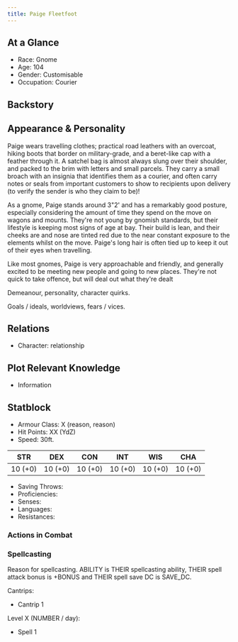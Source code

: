 ```yaml
---
title: Paige Fleetfoot
---
```


## At a Glance

- Race: Gnome
- Age: 104
- Gender: Customisable
- Occupation: Courier

## Backstory

## Appearance & Personality

Paige wears travelling clothes; practical road leathers with an overcoat, hiking boots that border on military-grade, and a beret-like cap with a feather through it.
A satchel bag is almost always slung over their shoulder, and packed to the brim with letters and small parcels.
They carry a small broach with an insignia that identifies them as a courier, and often carry notes or seals from important customers to show to recipients upon delivery (to verify the sender is who they claim to be)!

As a gnome, Paige stands around 3"2' and has a remarkably good posture, especially considering the amount of time they spend on the move on wagons and mounts.
They're not young by gnomish standards, but their lifestyle is keeping most signs of age at bay.
Their build is lean, and their cheeks are and nose are tinted red due to the near constant exposure to the elements whilst on the move.
Paige's long hair is often tied up to keep it out of their eyes when travelling.

Like most gnomes, Paige is very approachable and friendly, and generally excited to be meeting new people and going to new places.
They're not quick to take offence, but will deal out what they're dealt

Demeanour, personality, character quirks.

Goals / ideals, worldviews, fears / vices.

## Relations

- Character: relationship

## Plot Relevant Knowledge

- Information

## Statblock

- Armour Class: X (reason, reason)
- Hit Points: XX (YdZ)
- Speed: 30ft.

|   STR   |   DEX   |   CON   |   INT   |   WIS   |   CHA   |
|:-------:|:-------:|:-------:|:-------:|:-------:|:-------:|
| 10 (+0) | 10 (+0) | 10 (+0) | 10 (+0) | 10 (+0) | 10 (+0) |

- Saving Throws:
- Proficiencies:
- Senses:
- Languages:
- Resistances:

### Actions in Combat

### Spellcasting

Reason for spellcasting.
ABILITY is THEIR spellcasting ability, THEIR spell attack bonus is +BONUS and THEIR spell save DC is SAVE_DC.

Cantrips:

- Cantrip 1

Level X (NUMBER / day):

- Spell 1
